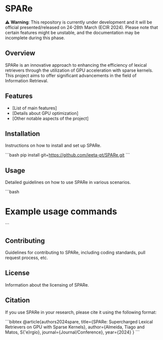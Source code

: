 # SPARe
⚠️ **Warning**: This repository is currently under development and it will be official presented/released on 24-28th March (ECIR 2024). Please note that certain features might be unstable, and the documentation may be incomplete during this phase.

## Overview
SPARe is an innovative approach to enhancing the efficiency of lexical retrievers through the utilization of GPU acceleration with sparse kernels. This project aims to offer significant advancements in the field of Information Retrieval.

## Features
- [List of main features]
- [Details about GPU optimization]
- [Other notable aspects of the project]

## Installation
Instructions on how to install and set up SPARe.

\```bash
pip install git+https://github.com/ieeta-pt/SPARe.git
\```

## Usage
Detailed guidelines on how to use SPARe in various scenarios.

\```bash
# Example usage commands
\```

## Contributing
Guidelines for contributing to SPARe, including coding standards, pull request process, etc.

## License
Information about the licensing of SPARe.

## Citation
If you use SPARe in your research, please cite it using the following format:

\```bibtex
@article{authors2024spare,
  title={SPARe: Supercharged Lexical Retrievers on GPU with Sparse Kernels},
  author={Almeida, Tiago
and Matos, S{\'e}rgio},
  journal={Journal/Conference},
  year={2024}
}
\```

